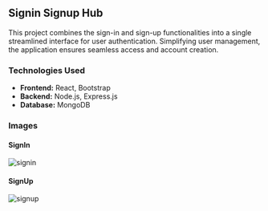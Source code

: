 ## Signin Signup Hub
This project combines the sign-in and sign-up functionalities into a single streamlined interface for user authentication. Simplifying user management, the application ensures seamless access and account creation.

### Technologies Used
- **Frontend:** React, Bootstrap  
- **Backend:** Node.js, Express.js  
- **Database:** MongoDB 

### Images
#### SignIn
![signin](https://github.com/user-attachments/assets/d9219174-bff1-473f-a7a7-f9efcd16b790)
#### SignUp
![signup](https://github.com/user-attachments/assets/8a3a87a5-4aca-4020-a6d2-0f28ac2095ab)
